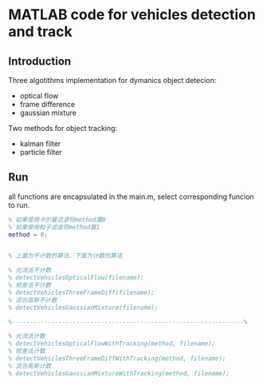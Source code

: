# MATLAB code for vehicles detection and track

## Introduction

Three algotithms implementation for dymanics object detecion:
+ optical flow
+ frame difference
+ gaussian mixture

Two methods for object tracking:
+ kalman filter
+ particle filter


## Run

all functions are encapsulated in the main.m, select corresponding funcion to run.

```matlab
% 如果使用卡尔曼滤波将method置0
% 如果使用粒子滤波将method置1
method = 0;


% 上面为不计数的算法，下面为计数的算法

% 光流法不计数
% detectVehiclesOpticalFlow(filename);
% 帧差法不计数
% detectVehiclesThreeFrameDiff(filename);
% 混合高斯不计数
% detectVehiclesGaussianMixture(filename);

%-----------------------------------------------------------------%

% 光流法计数
% detectVehiclesOpticalFlowWithTracking(method, filename);
% 帧差法计数
% detectVehiclesThreeFrameDiffWithTracking(method, filename);
% 混合高斯计数
% detectVehiclesGaussianMixtureWithTracking(method, filename);
```